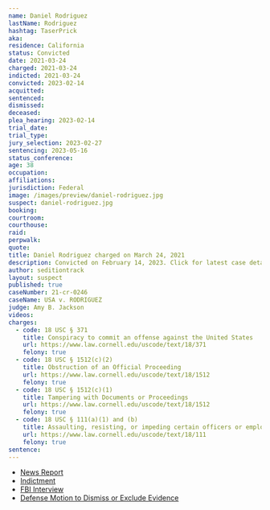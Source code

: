 ```yaml
---
name: Daniel Rodriguez
lastName: Rodriguez
hashtag: TaserPrick
aka:
residence: California
status: Convicted
date: 2021-03-24
charged: 2021-03-24
indicted: 2021-03-24
convicted: 2023-02-14
acquitted:
sentenced:
dismissed:
deceased:
plea_hearing: 2023-02-14
trial_date:
trial_type:
jury_selection: 2023-02-27
sentencing: 2023-05-16
status_conference:
age: 38
occupation:
affiliations:
jurisdiction: Federal
image: /images/preview/daniel-rodriguez.jpg
suspect: daniel-rodriguez.jpg
booking:
courtroom:
courthouse:
raid:
perpwalk:
quote:
title: Daniel Rodriguez charged on March 24, 2021
description: Convicted on February 14, 2023. Click for latest case details.
author: seditiontrack
layout: suspect
published: true
caseNumber: 21-cr-0246
caseName: USA v. RODRIGUEZ
judge: Amy B. Jackson
videos:
charges:
  - code: 18 USC § 371
    title: Conspiracy to commit an offense against the United States
    url: https://www.law.cornell.edu/uscode/text/18/371
    felony: true
  - code: 18 USC § 1512(c)(2)
    title: Obstruction of an Official Proceeding
    url: https://www.law.cornell.edu/uscode/text/18/1512
    felony: true
  - code: 18 USC § 1512(c)(1)
    title: Tampering with Documents or Proceedings
    url: https://www.law.cornell.edu/uscode/text/18/1512
    felony: true
  - code: 18 USC § 111(a)(1) and (b)
    title: Assaulting, resisting, or impeding certain officers or employees (using a deadly or dangerous weapon)
    url: https://www.law.cornell.edu/uscode/text/18/111
    felony: true
sentence:
---
```


- [News Report](https://www.latimes.com/california/story/2021-03-31/daniel-rodriguez-arrested-capitol-riot-officer-assault)
- [Indictment](https://www.justice.gov/usao-dc/case-multi-defendant/file/1381991/download)
- [FBI Interview](https://storage.courtlistener.com/recap/gov.uscourts.dcd.229256/gov.uscourts.dcd.229256.38.1.pdf)
- [Defense Motion to Dismiss or Exclude Evidence](https://extremism.gwu.edu/sites/g/files/zaxdzs2191/f/Daniel%20Rodriguez%20Defense%20Motion%20to%20Suppress%20Exhibit%20A.pdf)
